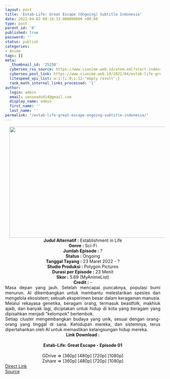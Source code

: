 ```yaml
---
layout: post
title: 'Estab-Life: Great Escape (Ongoing) Subtitle Indonesia'
date: 2022-04-02 09:10:33.000000000 +00:00
type: post
parent_id: '0'
published: true
password: ''
status: publish
categories:
- Anime
tags: []
meta:
  _thumbnail_id: '25250'
  cyberseo_rss_source: https://www.ciunime.web.id/atom.xml?start-index=1
  cyberseo_post_link: https://www.ciunime.web.id/2022/04/estab-life-great-escape-subtitle.html
  litespeed_vpi_list: a:1:{i:0;s:12:"empty result";}
  rank_math_internal_links_processed: '1'
author:
  login: admin
  email: senseads014@gmail.com
  display_name: admin
  first_name: ''
  last_name: ''
permalink: "/estab-life-great-escape-ongoing-subtitle-indonesia/"
---
```

<div class="separator" style="clear: both; text-align: center;"><a href="https://blogger.googleusercontent.com/img/b/R29vZ2xl/AVvXsEiT1ZTHRukrr7wb3Sr88VRldTN9WssMhIjQpCTNELWAkvhIbImzGtc0MAjt0QCJTVz7DmJeRbH5Hv1ns8dACZylRfnPm9EcAR1TgyC95iDMuKw5lQIpmXPHvwxdf-Vmj_yFjvlhOwrB9z__twkBEpJHqc_rwG0kBfBG_XFQetfS8ka4IvKIhCxTY6_a/s1280/Estab-Life%20-%20Great%20Escape.png" imageanchor="1" style="margin-left: 1em; margin-right: 1em;"><img border="0" data-original-height="720" data-original-width="1280" height="360" src="{{ site.baseurl }}/assets/2022/04/Estab-Life%20-%20Great%20Escape.png" width="640" /></a></div>
<div class="separator" style="clear: both; text-align: center;"></div>
<div style="text-align: center;"><b>Judul</b><b><b> Alternatif</b> :</b> Establishment in Life</div>
<div style="text-align: center;"><b><b>Genre :</b></b> Sci-Fi</div>
<div style="text-align: center;"><b>Jumlah Episode :</b> ?<br /><b>Status :&nbsp;</b>Ongoing<br /><b>Tanggal Tayang :</b> 23 Maret 2022 - ?<br /><b>Studio Produksi :</b>&nbsp;Polygon Pictures<br /><b>Durasi per Episode :</b> 23 Menit</div>
<div style="text-align: center;"><b>Skor :</b> 5.69 (MyAnimeList)</div>
<div style="text-align: center;"><b>Credit :</b>&nbsp;-</div>
<div style="text-align: center;"></div>
<div style="text-align: justify;">
<div>Masa depan yang jauh. Setelah mencapai puncaknya, populasi bumi menurun. AI dikembangkan untuk membantu melestarikan spesies dan mengelola ekosistem; sebuah eksperimen besar dalam keragaman manusia. Melalui rekayasa genetika, beragam orang, termasuk beastfolk, makhluk ajaib, dan banyak lagi, diciptakan untuk hidup di kota yang beragam yang dipisahkan menjadi "kelompok" bertembok.</div>
<div></div>
<div>Setiap cluster mengembangkan budaya yang unik, sesuai dengan orang-orang yang tinggal di sana. Kehidupan mereka, dan sistemnya, terus dipertahankan oleh AI untuk memastikan kelangsungan hidup mereka.</div>
</div>
<div style="text-align: justify;"></div>
<div style="text-align: justify;"></div>
<div style="text-align: center;">
<div style="text-align: center;">
<div style="text-align: left;">
<div style="text-align: center;"><b>Link Download :</b></div>
<div style="text-align: center;"><b><br /></b></div>
<div style="text-align: center;"><span style="text-align: left;"><b>Estab-Life: Great Escape&nbsp;</b></span><b>- Episode 01</b></div>
<div style="text-align: center;"><b><br /></b></div>
<div style="text-align: center;">GDrive =&gt; [360p] [480p] [720p] [1080p]</div>
<div style="text-align: center;">Zshare =&gt; [360p] [480p] [720p] [1080p]</div>
</div>
</div>
</div>
<link rel="stylesheet" href="https://cdnjs.cloudflare.com/ajax/libs/font-awesome/4.7.0/css/font-awesome.min.css" />
<div class="divbtn"> <a href="https://handymansurrender.com/fihup8buzv?key=94550f7ce39444073321dde3b8782f97" class="btn"><i class="fa fa-download"></i> Direct Link</a> <br /><a href="https://www.ciunime.web.id/2022/04/estab-life-great-escape-subtitle.html">Source</a> </div>
